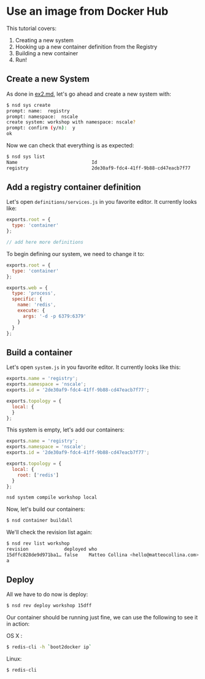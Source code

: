 Use an image from Docker Hub
==================================

This tutorial covers:

1. Creating a new system
2. Hooking up a new container definition from the Registry
3. Building a new container
4. Run!

Create a new System
-------------------

As done in [ex2.md](https://github.com/nearform/nscale-workshop/blob/master/ex2.md), let's go ahead and create a new system with:

```bash
$ nsd sys create
prompt: name:  registry
prompt: namespace:  nscale
create system: workshop with namespace: nscale?
prompt: confirm (y/n):  y
ok
```

Now we can check that everything is as expected:

```bash
$ nsd sys list
Name                           Id
registry                       2de30af9-fdc4-41ff-9b88-cd47eacb7f77
```

Add a registry container definition
-----------------------------------

Let's open `definitions/services.js` in you favorite editor. It
currently looks like:

```js
exports.root = {
  type: 'container'
};

// add here more definitions
```

To begin defining our system, we need to change it to:

```js
exports.root = {
  type: 'container'
};

exports.web = {
  type: 'process',
  specific: {
    name: 'redis',
    execute: {
      args: '-d -p 6379:6379'
    }
  }
};
```

Build a container
-----------------

Let's open `system.js` in you favorite editor. It currently looks like this:

```js
exports.name = 'registry';
exports.namespace = 'nscale';
exports.id = '2de30af9-fdc4-41ff-9b88-cd47eacb7f77';

exports.topology = {
  local: {
  }
};
```

This system is empty, let's add our containers:

```js
exports.name = 'registry';
exports.namespace = 'nscale';
exports.id = '2de30af9-fdc4-41ff-9b88-cd47eacb7f77';

exports.topology = {
  local: {
    root: ['redis']
  }
};
```

```js
nsd system compile workshop local
```

Now, let's build our containers:

```bash
$ nsd container buildall
```

We'll check the revision list again:

```bash
$ nsd rev list workshop
revision             deployed who                                                     time                      description
15dffc828de9d971ba1… false    Matteo Collina <hello@matteocollina.com>                2014-10-30T10:54:04.000Z  built container: redis
a

```

Deploy
------

All we have to do now is deploy:

```bash
$ nsd rev deploy workshop 15dff
```

Our container should be running just fine, we can use the following to see it in action:

OS X : 
```bash
$ redis-cli -h `boot2docker ip`
```

Linux:
```bash
$ redis-cli
```
